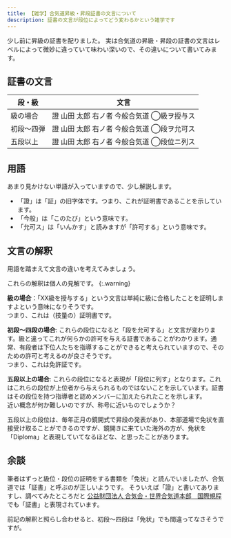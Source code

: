 ```yaml
---
title: 【雑学】合気道昇級・昇段証書の文言について
description: 証書の文言が段位によってどう変わるかという雑学です
---
```


少し前に昇級の証書を配りました。
実は合気道の昇級・昇段の証書の文言はレベルによって微妙に違っていて味わい深いので、その違いについて書いてみます。

## 証書の文言

|段・級|文言|
|------|----|
|級の場合|證 山田 太郎 右ノ者 今般合気道 ◯級ヲ授与ス|
|初段〜四弾|證 山田 太郎 右ノ者 今般合気道 ◯段ヲ允可ス|
|五段以上|證 山田 太郎 右ノ者 今般合気道 ◯段位ニ列ス|

## 用語

あまり見かけない単語が入っていますので、少し解説します。

* 「證」は「証」の旧字体です。つまり、これが証明書であることを示しています。
* 「今般」は「このたび」という意味です。
* 「允可ス」は「いんかす」と読みますが「許可する」という意味です。

## 文言の解釈

用語を踏まえて文言の違いを考えてみましょう。

これらの解釈は個人の見解です。
{:.warning}

**級の場合**：「XX級を授与する」という文言は単純に級に合格したことを証明しますよという意味になりそうです。<br>
つまり、これは（技量の）証明書です。

**初段〜四段の場合**: これらの段位になると「段を允可する」と文言が変わります。級と違ってこれが何らかの許可を与える証書であることがわかります。通常、有段者は下位人たちを指導することができると考えられていますので、そのための許可と考えるのが良さそうです。<br>つまり、これは免許証です。

**五段以上の場合**: これらの段位になると表現が「段位に列す」となります。これはこれらの段位が上位者から与えられるものではないことを示しています。証書はその段位を持つ指導者と認めメンバーに加えたられたことを示します。<br>
近い概念が何か難しいのですが、称号に近いものでしょうか？

五段以上の段位は、毎年正月の鏡開式で昇段の発表があり、本部道場で免状を直接受け取ることができるのですが、鏡開きに来ていた海外の方が、免状を「Diploma」と表現していてなるほどな、と思ったことがあります。

## 余談

筆者はずっと級位・段位の証明をする書類を「免状」と読んでいましたが、合気道では「証書」と呼ぶのが正しいようです。
そういえば「證」と書いてありますし、調べてみたところだと [公益財団法人 合気会・世界合気道本部　国際規程](http://www.aikikai.or.jp/about/revision.html) でも「証書」と表現されています。

前記の解釈と照らし合わせると、初段〜四段は「免状」でも間違ってなさそうですが。
